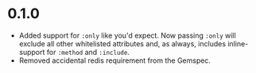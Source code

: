 # 0.1.0
- Added support for `:only` like you'd expect. Now passing `:only` will exclude all other whitelisted attributes and, as always, includes inline-support for `:method` and `:include`.
- Removed accidental redis requirement from the Gemspec.